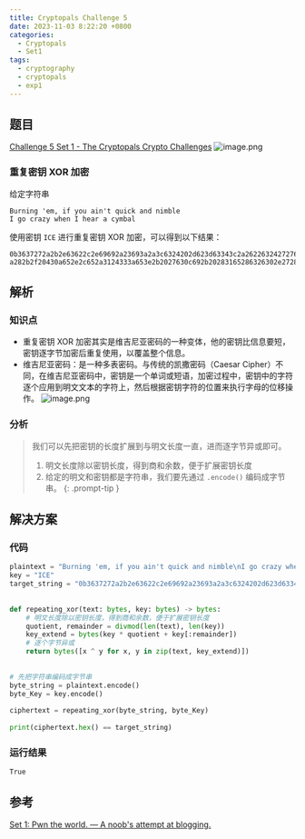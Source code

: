 ```yaml
---
title: Cryptopals Challenge 5
date: 2023-11-03 8:22:20 +0800
categories:
  - Cryptopals
  - Set1
tags:
  - cryptography
  - cryptopals
  - exp1
---
```


## 题目

[Challenge 5 Set 1 - The Cryptopals Crypto Challenges](https://cryptopals.com/sets/1/challenges/5)
![image.png](https://note-for-zephyrryan.oss-cn-beijing.aliyuncs.com/obsidian_picture/202311081822506.png)
### 重复密钥 XOR 加密
给定字符串
```
Burning 'em, if you ain't quick and nimble
I go crazy when I hear a cymbal
```
使用密钥 `ICE` 进行重复密钥 XOR 加密，可以得到以下结果：
```
0b3637272a2b2e63622c2e69692a23693a2a3c6324202d623d63343c2a26226324272765272
a282b2f20430a652e2c652a3124333a653e2b2027630c692b20283165286326302e27282f
```
## 解析

### 知识点
- 重复密钥 XOR 加密其实是维吉尼亚密码的一种变体，他的密钥比信息要短，密钥逐字节加密后重复使用，以覆盖整个信息。
- 维吉尼亚密码：是一种多表密码。与传统的凯撒密码（Caesar Cipher）不同，在维吉尼亚密码中，密钥是一个单词或短语，加密过程中，密钥中的字符逐个应用到明文文本的字符上，然后根据密钥字符的位置来执行字母的位移操作。
	![image.png](https://note-for-zephyrryan.oss-cn-beijing.aliyuncs.com/obsidian_picture/202311081832421.png)

### 分析
> 我们可以先把密钥的长度扩展到与明文长度一直，进而逐字节异或即可。
> 1. 明文长度除以密钥长度，得到商和余数，便于扩展密钥长度
> 2. 给定的明文和密钥都是字符串，我们要先通过 `.encode()` 编码成字节串。
{: .prompt-tip }

## 解决方案

### 代码

```python
plaintext = "Burning 'em, if you ain't quick and nimble\nI go crazy when I hear a cymbal"  
key = "ICE"  
target_string = "0b3637272a2b2e63622c2e69692a23693a2a3c6324202d623d63343c2a26226324272765272a282b2f20430a652e2c652a3124333a653e2b2027630c692b20283165286326302e27282f"  
  
  
def repeating_xor(text: bytes, key: bytes) -> bytes:  
    # 明文长度除以密钥长度，得到商和余数，便于扩展密钥长度  
    quotient, remainder = divmod(len(text), len(key))  
    key_extend = bytes(key * quotient + key[:remainder])  
    # 逐个字节异或  
    return bytes([x ^ y for x, y in zip(text, key_extend)])  
  
  
# 先把字符串编码成字节串  
byte_string = plaintext.encode()  
byte_Key = key.encode()  
  
ciphertext = repeating_xor(byte_string, byte_Key)  
  
print(ciphertext.hex() == target_string)
```

### 运行结果

```
True
```

## 参考

[Set 1: Pwn the world. — A noob's attempt at blogging.](https://hexterisk.github.io/blog/posts/2020/04/20/set-1/)
